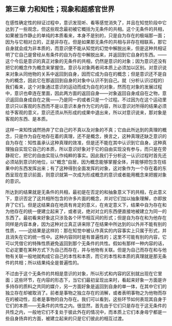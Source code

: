 ## 第三章 力和知性；现象和超感官世界

在感性确定性的辩证过程中，意识发现听、看等感觉消失了，并且在知觉阶段中它达到了一些观念，但这些观念最初被它概括为无条件的共相。这个无条件的共相，如果被当作静止的单纯的本质看来，本身不是别的，只是自为存在的极端那一面；因为与它相对立的，正是非存在。但是如果那无条件的共相与非存在相联系，那它自身就会成为非本质的，而意识便不能从知觉的幻觉中解脱出来，但是这种共相证明了它自己是曾经从有条件的自为存在中解脱出来，并返回到它自身的东西。——这个今后是意识的真正对象的无条件的共相，仍然是意识的对象；因为意识还没有把它的概念作为概念来掌握住。意识与对象两者间本质上必须加以区别。对意识说来对象从同他物的关系中返回到自身，因而它成为自在的概念；但是意识还不是自为的概念，因此它在那返回到自身的对象中认识不到自己。就〔分析认识过程的〕我们看来，这个对象通过意识的运动而成为自在的对象，然而在对象的发展过程中，意识也牵连在里面，因此两方面的返回自身——对象返回自身成自在之物，意识返回自身成自在之我——乃是同一的或者只是一个过程。不过因为在这个运动里意识只以客观的东西而不是以意识本身作为它的内容，所以意识对所得的结果必须给予客观的意义，意识还须从所形成的成果中退出来，所以对意识说来，那对象是客观的东西、是本质。 

这样一来知性诚然扬弃了它自己的不真以及对象的不真；它由此所达到的真理的概念，只是作为自在地存在着的真理，还不是概念，换言之，这种真理还缺乏意识的自为存在：知性虽承认这种真理的效准，但是还不能在其中认识到它自身。这种真理独自实现它自己的本质，所以意识好象对于它的自由实现没有参与，而只是在旁静观它，把它的自由实现认作纯粹的事实。因此我们于分析这一认识过程时首先还必须站到意识的地位，以"概念"自居，因为概念能够掌握全体，并能够把包含在结果中的东西发挥出来；有了这种得到全面发挥的对象，这对象作为一个存在着的东西呈现在意识前面，则意识就第一次成为形成概念的意识或者能用概念来把握对象的意识。

所达到的结果就是无条件的共相，最初是在否定的和抽象意义下的共相，在此意义下，意识否定了这共相所包含的许多片面的概念，并对它们加以抽象理解，亦即放弃了它们。但是这结果自在地具有肯定的意义，在肯定意义下，结果中自为存在和为他存在的统一便建立起来了，或者说，绝对对立的东西便直接地被建立为同一的东西了。最初看来好象这只涉及各个环节相互间的形式；但是自为存在和为他存在同样是内容本身，因为这种对立真正讲来除了在结果中所达到的以外并不能有别的性质，——这结果是这样的：那在知觉中被认作真实的内容事实上只属于形式，并且消失在它的统一性中。这种内容同时是有普遍性的；这里不可能有别的内容，它可以凭借它的特殊性质避免返回到那个无条件的共性。假如有那样一种内容的话，它必定要在某种方式下为自己而存在，并与他物有关联。但是为自己而存在和与他物有关联一般地就构成它自己的本性和本质，而它的本性和本质的真理就是那无条件的共相；所以结果纯全是普遍性的。

不过由于这个无条件的共相是意识的对象，所以形式和内容的区别就出现在它里面；这些环节，在内容的形态下，当它们最初呈现出来时，看起来好象一方面是许多持存的质料之共同的媒介，另一方面好象是返回到自身的单一体，在其中它们的独立存在却被取消了。前者是事物之独立存在的消解，或者表明事物之为他物而存在的被动性，后者是事物的自为存在。我们可以看到，这些环节如何表现其自身于它们的本质——无条件的共性之内。很显然，首先由于它们只是存在于这无条件的共性之内，一般地它们不复处于彼此外在的情况中，而本质上它们本身毋宁都是一些自身扬弃的方面，被建立起来的只是它们彼此的相互过渡。